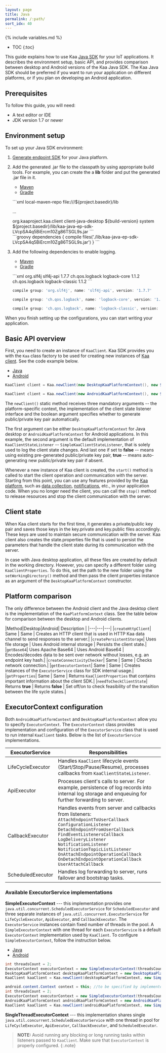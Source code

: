 ```yaml
---
layout: page
title: Java
permalink: /:path/
sort_idx: 40
---
```


{% include variables.md %}

* TOC
{:toc}

This guide explains how to use Kaa [Java SDK]({{root_url}}Glossary/#endpoint-sdk) for your IoT applications.
It describes the environment setup, basic API, and provides comparison between desktop and Android versions of the Kaa Java SDK.
The Kaa Java SDK should be preferred if you want to run your application on different platforms, or if you plan on developing an Android application.

## Prerequisites

To follow this guide, you will need:

- A text editor or IDE
- JDK version 1.7 or newer

## Environment setup

To set up your Java SDK environment:

1. [Generate endpoint SDK]({{root_url}}Programming-guide/Your-first-Kaa-application/#generate-sdk) for your Java platform.

2. Add the generated .jar file to the classpath by using appropriate build tools.
For example, you can create the a **lib** folder and put the generated .jar file in it.

	<ul class="nav nav-tabs">
		<li class="active"><a data-toggle="tab" href="#maven-sdk">Maven</a></li>
		<li><a data-toggle="tab" href="#gradle-sdk">Gradle</a></li>
	</ul>
<ul>
<div class="tab-content">

<div id="maven-sdk" class="tab-pane fade in active" markdown="1">
```xml
<repositories>
	<repository>
		<id>local-maven-repo</id>
		<url>file:///${project.basedir}/lib</url>
	</repository>
</repositories>

...

<dependency>
	<groupId>org.kaaproject.kaa.client</groupId>
	<artifactId>client-java-desktop</artifactId>
	<version>${build-version}</version>
	<scope>system</scope>
	<systemPath>${project.basedir}/lib/kaa-java-ep-sdk-LVcpSA4q5BiErcm10Zg86TSGL9s.jar</systemPath>
</dependency>
```
</div>
<div id="gradle-sdk" class="tab-pane fade" markdown="1">
```groovy
dependencies {
   compile  files('./lib/kaa-java-ep-sdk-LVcpSA4q5BiErcm10Zg86TSGL9s.jar')
}
```
</div>
</div>
</ul>

<ol>
<li value="3">
Add the following dependencies to enable logging.
</li>
</ol>

<ul>
<ul class="nav nav-tabs">
	<li class="active"><a data-toggle="tab" href="#Maven">Maven</a></li>
	<li><a data-toggle="tab" href="#Gradle">Gradle</a></li>
</ul>
</ul>

<ul>
<div class="tab-content">

<div id="Maven" class="tab-pane fade in active" markdown="1">
```xml
<dependency>
    <groupId>org.slf4j</groupId>
    <artifactId>slf4j-api</artifactId>
    <version>1.7.7</version>
</dependency>

<dependency>
    <groupId>ch.qos.logback</groupId>
    <artifactId>logback-core</artifactId>
    <version>1.1.2</version>
</dependency>

<dependency>
    <groupId>ch.qos.logback</groupId>
    <artifactId>logback-classic</artifactId>
    <version>1.1.2</version>
</dependency>
```
</div>
<div id="Gradle" class="tab-pane fade" markdown="1">

```groovy
compile group: 'org.slf4j', name: 'slf4j-api', version: '1.7.7'

compile group: 'ch.qos.logback', name: 'logback-core', version: '1.1.2'

compile group: 'ch.qos.logback', name: 'logback-classic', version: '1.1.2'
```
</div>
</div>
</ul>

When you finish setting up the configurations, you can start writing your application.


## Basic API overview

First, you need to create an instance of `KaaClient`.
Kaa SDK provides you with the `Kaa` class factory to be used for creating new instances of [Kaa client]({{root_url}}Glossary/#kaa-client).
See the code example below.


<ul class="nav nav-tabs">
	<li class="active"><a data-toggle="tab" href="#java">Java</a></li>
	<li><a data-toggle="tab" href="#android">Android</a></li>
</ul>


<div class="tab-content">
<div id="java" class="tab-pane fade in active" markdown="1">

```java
KaaClient client = Kaa.newClient(new DesktopKaaPlatformContext(), new SimpleKaaClientStateListener(), true);
```
</div>

<div id="android" class="tab-pane fade" markdown="1">

```java
KaaClient client = Kaa.newClient(new AndroidKaaPlatformContext(), new SimpleKaaClientStateListener(), true);
```
</div>
</div>

The `newClient()` static method receives three mandatory arguments -- the platform-specific context, the implementation of the client state listener interface and
the boolean argument specifies whether to generate public/private key pair automatically.
                         
The first argument can be either `DesktopKaaPlatformContext` for Java desktop or `AndroidKaaPlatformContext` for Android applications. 
In this example, the second argument is the default implementation of `KaaClientStateListener` -- `SimpleKaaClientStateListener`, that is solely used to log the client state changes.
And last one if set to **false** -- means using existing pre-generated public/private key pair, **true** -- means auto-generating new public/private key pair if absent.
 
Whenever a new instance of Kaa client is created, the `start()` method is called to start the client operation and communication with the server.
Starting from this point, you can use any features provided by the [Kaa platform]({{root_url}}Glossary/#kaa-platform), such as [data collection]({{root_url}}Programming-guide/Key-platform-features/Data-collection/), [notifications]({{root_url}}Programming-guide/Key-platform-features/Notifications/), etc., in your application code.
When you no longer need the client, you can call the `stop()` method to release resources and stop the client communication with the server.


## Client state

When Kaa client starts for the first time, it generates a private/public key pair and saves those keys in the key.private and key.public files accordingly.
These keys are used to maintain secure communication with the server.
Kaa client also creates the state.properties file that is used to persist the parameters that handle the client state during its communication with the server.

In case with Java desktop application, all these files are created by default in the working directory.
However, you can specify a different folder using `KaaClientProperties`.
To do this, set the path to the new folder using the `setWorkingDirectory()` method and then pass the client properties instance as an argument of the `DesktopKaaPlatformContext` constructor.


## Platform comparison

The only difference between the Android client and the Java desktop client is the implementation of the `KaaPlatformContext` class.
See the table below for comparison between the desktop and Android clients.

|Method|Desktop|Android| Description |
|---|---|---|
|`createHttpClient`| Same | Same  | Creates an HTTP client that is used in HTTP Kaa data channel to send responses to the server.|
|`createPersistentStorage`|  Uses file storage | Uses Android internal storage | Persists the client state.|
|`getBase64`|  Uses Apache Base64 |  Uses Android Base64 | Encodes/decodes data to be sent over network without losses, e.g. an endpoint key hash.|
|`createConnectivityChecker`|  Same  |  Same | Checks network connection.|
|`getExecutorContext`| Same  | Same  | Creates instances of the `ExecutorService` class for SDK internal usage.|
|`getProperties`| Same  | Same  | Returns `KaaClientProperties` that contains important information about the client SDK.|
|`needToCheckClientState`| Returns **true**  | Returns **false** | Set off/on to check feasibility of the transition between the life sycle states.|


## ExecutorContext configuration
Both `AndroidKaaPlatformContext` and `DesktopKaaPlatformContext` allow you to specify `ExecutorContext`.
The `ExecutorContext` class provides implementation and configuration of the `ExecutorService` class that is used to run internal `KaaClient` tasks.
Below is the list of `ExecutorService` implementations.

|ExecutorService|Responsibilities|
|---|---|
|LifeCycleExecutor|Handles `KaaClient` lifecycle events (Start/Stop/Pause/Resume), processes callbacks from `KaaClientStateListener`.|
|ApiExecutor|Processes client's calls to server. For example, persistence of log records into internal log storage and enqueuing for further forwarding to server.|
|CallbackExecutor|Handles events from server and callbacks from listeners: <br />`AttachEndpointToUserCallback`<br />`ConfigurationListener`<br />`DetachEndpointFromUserCallback`<br />`FindEventListenersCallback`<br />`LogDeliveryListener`<br />`NotificationListener`<br />`NotificationTopicListListener`<br />`OnAttachEndpointOperationCallback`<br />`OnDetachEndpointOperationCallback`<br />`UserAttachCallback`|
|ScheduledExecutor|Handles log forwarding to server, runs failover and bootstrap tasks.|

### Available ExecutorService implementations

**SimpleExecutorContext** --- this implementation provides one `java.util.concurrent.ScheduledExecutorService` for `ScheduledExecutor` and three separate instances of `java.util.concurrent.ExecutorService` for `LifeCycleExecutor`, `ApiExecutor`, and `CallbackExecutor`.
The `ExecutorService` instances contain fixed number of threads in the pool.
A `SimpleExecutorContext` with one thread for each  `ExecutorService` is a default `ExecutorContext` implementation used by `KaaClient`.
To configure `SimpleExecutorContext`, follow the instruction below.

<ul class="nav nav-tabs">
  <li class="active"><a data-toggle="tab" href="#java-ec">Java</a></li>
  <li><a data-toggle="tab" href="#android-ec">Android</a></li>
</ul>


<div class="tab-content">
<div id="java-ec" class="tab-pane fade in active" markdown="1">

```java
int threadsCount = 2;
ExecutorContext executorContext = new SimpleExecutorContext(threadsCount, threadsCount, threadsCount, threadsCount);
DesktopKaaPlatformContext desktopKaaPlatformContext = new DesktopKaaPlatformContext(new KaaClientProperties(), executorContext);
KaaClient kaaClient = Kaa.newClient(desktopKaaPlatformContext, new SimpleKaaClientStateListener(), true);
```
</div>

<div id="android-ec" class="tab-pane fade" markdown="1">

```java
android.content.Context context = this; //to be specified by implementor
int threadsCount = 2;
ExecutorContext executorContext = new SimpleExecutorContext(threadsCount, threadsCount, threadsCount, threadsCount);
AndroidKaaPlatformContext androidKaaPlatformContext = new AndroidKaaPlatformContext(context, new KaaClientProperties(), executorContext);
KaaClient kaaClient = Kaa.newClient(androidKaaPlatformContext, new SimpleKaaClientStateListener(), true);
```
</div>
</div>

**SingleThreadExecutorContext** --- this implementation shares single `java.util.concurrent.ScheduledExecutorService` with one thread in pool for `LifeCycleExecutor`, `ApiExecutor`, `CallbackExecutor`, and `ScheduledExecutor`.

>**NOTE:** Avoid running any blocking or long running tasks within listeners passed to `KaaClient`.
>Make sure that `ExecutorContext` is properly configured.
{:.note}